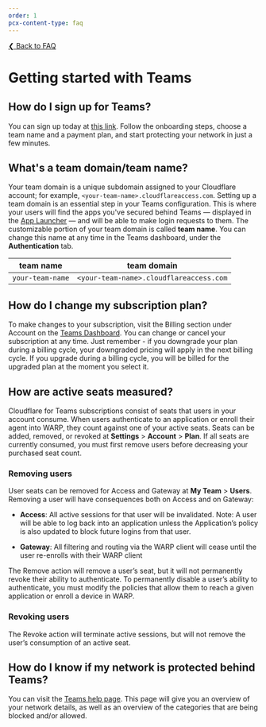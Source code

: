 ```yaml
---
order: 1
pcx-content-type: faq
---
```


[❮ Back to FAQ](/faq)

# Getting started with Teams

## How do I sign up for Teams?

You can sign up today at [this link](https://dash.cloudflare.com/sign-up/teams). Follow the onboarding steps, choose a team name and a payment plan, and start protecting your network in just a few minutes.

## What's a team domain/team name?

Your team domain is a unique subdomain assigned to your Cloudflare account; for example, `<your-team-name>.cloudflareaccess.com`. Setting up a team domain is an essential step in your Teams configuration. This is where your users will find the apps you've secured behind Teams — displayed in the [App Launcher](/applications/app-launcher) — and will be able to make login requests to them. The customizable portion of your team domain is called **team name**. You can change this name at any time in the Teams dashboard, under the **Authentication** tab.

| team name        | team domain                             |
| ---------------- | --------------------------------------- |
| `your-team-name` | `<your-team-name>.cloudflareaccess.com` |

## How do I change my subscription plan?

To make changes to your subscription, visit the Billing section under Account on the [Teams Dashboard](https://dash.teams.cloudflare.com/). You can change or cancel your subscription at any time. Just remember - if you downgrade your plan during a billing cycle, your downgraded pricing will apply in the next billing cycle. If you upgrade during a billing cycle, you will be billed for the upgraded plan at the moment you select it.

## How are active seats measured?

Cloudflare for Teams subscriptions consist of seats that users in your account consume. When users authenticate to an application or enroll their agent into WARP, they count against one of your active seats. Seats can be added, removed, or revoked at **Settings** > **Account** > **Plan**. If all seats are currently consumed, you must first remove users before decreasing your purchased seat count.

### Removing users

User seats can be removed for Access and Gateway at **My Team** > **Users**. Removing a user will have consequences both on Access and on Gateway:

- **Access**: All active sessions for that user will be invalidated. Note: A user will be able to log back into an application unless the Application’s policy is also updated to block future logins from that user.

- **Gateway**: All filtering and routing via the WARP client will cease until the user re-enrolls with their WARP client

<Aside type='warning'>

The Remove action will remove a user’s seat, but it will not permanently revoke their ability to authenticate. To permanently disable a user’s ability to authenticate, you must modify the policies that allow them to reach a given application or enroll a device in WARP.

</Aside>

### Revoking users

The Revoke action will terminate active sessions, but will not remove the user’s consumption of an active seat.

## How do I know if my network is protected behind Teams?

You can visit the [Teams help page](https://help.teams.cloudflare.com). This page will give you an overview of your network details, as well as an overview of the categories that are being blocked and/or allowed.
